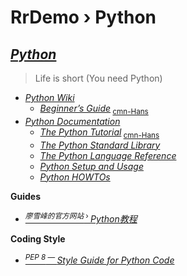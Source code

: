 # RrDemo › Python

## [*Python*](http://python.org/)
> Life is short (You need Python)
- [*Python Wiki*](http://wiki.python.org/)
    - [*Beginner’s Guide*](http://wiki.python.org/moin/BeginnersGuide)<sub> [cmn-Hans](http://wiki.python.org/moin/BeginnersGuideChinese)</sub>
- [*Python Documentation*](http://docs.python.org/)
    - [*The Python Tutorial*](http://docs.python.org/tutorial/)<sub> [cmn-Hans](http://pythondoc.com/pythontutorial3/)</sub>
    - [*The Python Standard Library*](http://docs.python.org/library/)
    - [*The Python Language Reference*](http://docs.python.org/reference/)
    - [*Python Setup and Usage*](http://docs.python.org/using)
    - [*Python HOWTOs*](http://docs.python.org/howto/)
    

**Guides**
- [<sup>*廖雪峰的官方网站* › </sup>*Python教程*](http://liaoxuefeng.com/wiki/0014316089557264a6b348958f449949df42a6d3a2e542c000)

**Coding Style**
- [<sup>*PEP 8* — </sup>*Style Guide for Python Code*](http://python.org/dev/peps/pep-0008/)
